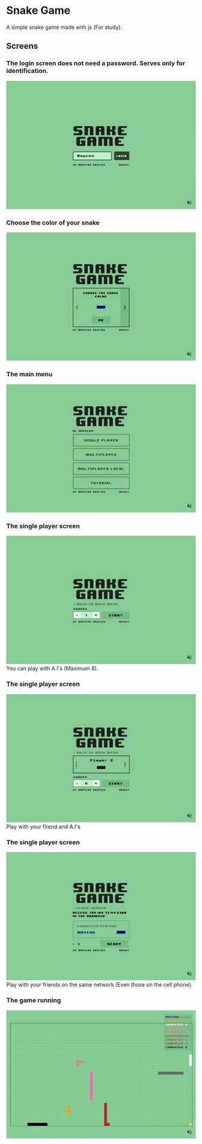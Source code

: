 # Snake Game

A simple snake game made with js (For study).

## Screens

### The login screen does not need a password. Serves only for identification.
![Login screen](screens/login.jpg)

### Choose the color of your snake
![Choose color](screens/choose-color.jpg)

### The main menu
![Main menu](screens/main-menu.jpg)

### The single player screen
![Single player](screens/single-player.jpg) <br />
You can play with A.I's (Maximum 8).

### The single player screen
![Multiplayer](screens/multiplayer.jpg) <br />
Play with your firend and A.I's

### The single player screen
![Multiplayer-local](screens/multiplayer-local.jpg) <br />
Play with your friends on the same network (Even those on the cell phone).

### The game running
![In game](screens/game-running.jpg)